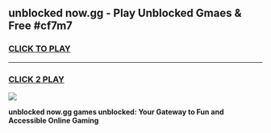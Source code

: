 
## unblocked now.gg - Play Unblocked Gmaes & Free #cf7m7
<h3>
<a href="https://news.freeplayer.one?title=unblocked_now.gg&ref=03M">CLICK TO PLAY</a></h3>
<hr>

<h3>
<a href="https://news.freeplayer.one?title=unblocked_now.gg&ref=03M">CLICK 2 PLAY</a>
  
</h3>

<a href="https://news.freeplayer.one?title=unblocked_now.gg&ref=03M"><img src="https://clearcache.store/games.png"></a>


**unblocked now.gg games unblocked: Your Gateway to Fun and Accessible Online Gaming**
